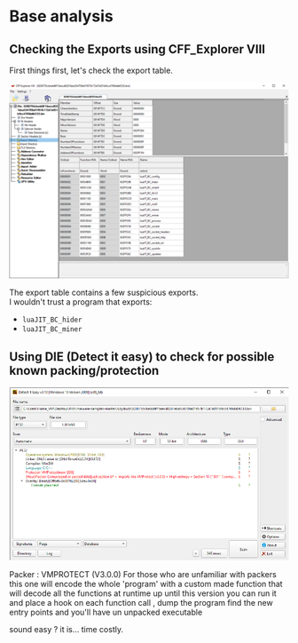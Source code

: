 # Base analysis 

## Checking the Exports using CFF_Explorer VIII

First things first, let's check the export table.

![Export Table](./Export_table.png)

The export table contains a few suspicious exports.  
I wouldn't trust a program that exports:
- `luaJIT_BC_hider`
- `luaJIT_BC_miner`

## Using DIE (Detect it easy) to check for possible known packing/protection

![Export Table](./DIE.png)

Packer : VMPROTECT (V3.0.0) 
For those who are unfamiliar with packers this one will encode the whole 'program' with a custom made function that will decode all the functions at runtime
up until this version you can run it and place a hook on each function call , dump the program find the new entry points and you'll have un unpacked executable 

sound easy ? 
it is... time costly.



